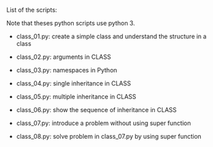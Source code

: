 List of the scripts:

Note that theses python scripts use python 3.

- class_01.py: create a simple class and understand the structure in a class

- class_02.py: arguments in CLASS

- class_03.py: namespaces in Python

- class_04.py: single inheritance in CLASS

- class_05.py: multiple inheritance in CLASS

- class_06.py: show the sequence of inheritance in CLASS

- class_07.py: introduce a problem without using super function

- class_08.py: solve problem in class_07.py by using super function